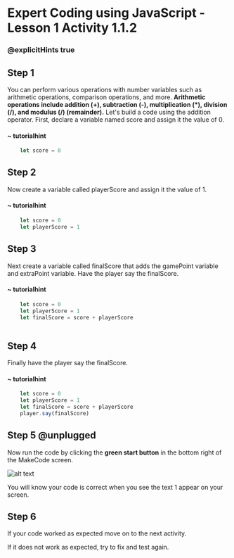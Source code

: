 # Expert Coding using JavaScript - Lesson 1 Activity 1.1.2
### @explicitHints true

## Step 1

You can perform various operations with number variables such as arithmetic operations, comparison operations, and more. **Arithmetic operations include addition (+), subtraction (-), multiplication (*), division (/), and modulus (/) (remainder).**
Let's build a code using the addition operator. 
First, declare a variable named score and assign it the value of 0. 

#### ~ tutorialhint

```javascript
    let score = 0

```

## Step 2
Now create a variable called playerScore and assign it the value of 1. 

#### ~ tutorialhint

```javascript
    let score = 0
    let playerScore = 1

```

## Step 3
Next create a variable called finalScore that adds the gamePoint variable and extraPoint variable. Have the player say the finalScore.

#### ~ tutorialhint

```javascript
    let score = 0
    let playerScore = 1
    let finalScore = score + playerScore
  
```

## Step 4
Finally have the player say the finalScore. 

#### ~ tutorialhint

```javascript
    let score = 0
    let playerScore = 1
    let finalScore = score + playerScore
    player.say(finalScore)
```

## Step 5 @unplugged
Now run the code by clicking the **green start button** in the bottom right of the MakeCode screen. 

![alt text](https://expertjs.codingcredentials.com/Lesson1/1.1/1.JPG?raw=true "Start")

You will know your code is correct when you see the text 1 appear on your screen. 



## Step 6
If your code worked as expected move on to the next activity. 

If it does not work as expected, try to fix and test again.